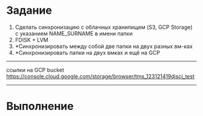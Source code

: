 # Задание 
1. Сделать синхронизацию с облачных хранилищем (S3, GCP Storage) c указанием NAME_SURNAME в имени папки
2. FDISK + LVM
3. *Синхронизировать между собой две папки на двух разных вм-ках
4. *Синхронизировать папки на двух вмках и ещё на GCP
___
ссылки на GCP bucket
https://console.cloud.google.com/storage/browser/tms_123121419djscj_test
___

# Выполнение 
